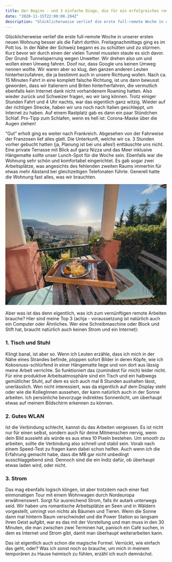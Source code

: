 ```yaml
---
title: Der Beginn - und 3 einfache Dinge, die für ein erfolgreiches remote-Arbeitsleben hilfreich sind
date: "2020-11-15T22:00:00.284Z"
description: "Glücklicherweise verlief die erste full-remote Woche in unserer ersten neuen Wohnung besser als die Fahrt dorthin. Freitagnachmittags ging es im Pott los. In der Nähe der Schweiz begann es zu schütten und zu stürmen. Kurz bevor..."
---
```


Glücklicherweise verlief die erste full-remote Woche in unserer ersten neuen Wohnung besser als die Fahrt dorthin. Freitagnachmittags ging es im Pott los. In der Nähe der Schweiz begann es zu schütten und zu stürmen. Kurz bevor wir durch einen der vielen Tunnel mussten staute es sich davor. Der Grund: Tunnelsperrung wegen Unwetter. Wir drehen also um und wollen einen Umweg fahren. Doof nur, dass Google uns keinen Umweg nennen wollte. Wir waren aber so klug, den ganzen anderen Leuten hinterherzufahren, die ja bestimmt auch in unsere Richtung wollen. Nach ca. 15 Minuten Fahrt in eine komplett falsche Richtung, ist uns dann bewusst geworden, dass wir Italienern und Briten hinterherfahren, die vermutlich ebenfalls kein Internet dank nicht vorhandenem Roaming hatten. Also wieder zurück und Schweizer fragen, wo wir lang können. Trotz einiger Stunden Fahrt und 4 Uhr nachts, war das eigentlich ganz witzig. Wieder auf der richtigen Strecke, haben wir uns noch nach Italien geschleppt, um Internet zu haben. Auf einem Rastplatz gab es dann ein paar Stündchen Schlaf. Pro-Tipp zum Schlafen, wenn es hell ist: Corona-Maske über die Augen ziehen!

“Gut” erholt ging es weiter nach Frankreich. Abgesehen von der Fahrweise der Franzosen lief alles glatt. Die Unterkunft, welche wir ca. 3 Stunden vorher gebucht hatten (ja, Planung ist bei uns alles!) enttäuschte uns nicht. Eine private Terrasse mit Blick auf ganz Nizza und das Meer inklusive Hängematte sollte unser Lunch-Spot für die Woche sein. Ebenfalls war die Wohnung sehr schön und komfortabel eingerichtet. Es gab sogar zwei Arbeitsplätze, was angesichts des fehlenden zweiten Raums immerhin für etwas mehr Abstand bei gleichzeitigen Telefonaten führte. Generell hatte die Wohnung fast alles, was wir brauchten.

![Nizza Ausblick](29F59EA8-F9EF-4E5B-8A49-914A16AD87EE.jpg "Nizza")

Aber was ist das denn eigentlich, was ich zum vernünftigen remote Arbeiten brauche? Hier sind meine Top 3 (achja - voraussetzung ist natürlich auch ein Computer oder Ähnliches. Wer eine Schreibmaschine oder Block und Stift hat, braucht natürlich auch keinen Strom und ein Internet):

### 1. Tisch und Stuhl

Klingt banal, ist aber so. Wenn ich Leuten erzähle, dass ich mich in der Nähe eines Strandes befinde, ploppen sofort Bilder in deren Köpfe, wie ich Kokosnuss-schlürfend in einer Hängematte liege und von dort aus lässig meine Arbeit verrichte. So funktioniert das (zumindest für mich) leider nicht. Für eine produktive Arbeitsatmosphäre sind ein Tisch und ein halbwegs gemütlicher Stuhl, auf dem es sich auch mal 8 Stunden aushalten lässt, unerlässlich. Wen nicht interessiert, was da eigentlich auf dem Display steht oder wie die KollegInnen aussehen, der kann natürlich auch in der Sonne arbeiten. Ich persönliche bevorzuge indirektes Sonnenlicht, um überhaupt etwas auf meinem Bildschirm erkennen zu können.

### 2. Gutes WLAN

Ist die Verbindung schlecht, kannst du das Arbeiten vergessen. Es ist nicht nur für einen selbst, sondern auch für deine Mitmenschen nervig, wenn dein Bild aussieht als würde es aus etwa 10 Pixeln bestehen. Um smooth zu arbeiten, sollte die Verbindung also schnell und stabil sein. Vorab nach einem Speed-Test zu fragen kann dabei schon helfen. Auch wenn ich die Erfahrung gemacht habe, dass die MB gar nicht unbedingt ausschlaggebend sind. Dennoch sind die ein Indiz dafür, ob überhaupt etwas laden wird, oder nicht.

### 3. Strom

Das mag ebenfalls logisch klingen, ist aber trotzdem nach einer fast einmonatigen Tour mit einem Wohnwagen durch Nordeuropa erwähnenswert. Sorgt für ausreichend Strom, falls ihr autark unterwegs seid. Wir haben uns romantische Arbeitsplätze an Seen und in Wäldern vorgestellt, umringt von nichts als Bäumen und Tieren. Wenn die Sonne dann mal hinterm Baum verschwindet und die Power Station so langsam ihren Geist aufgibt, war es das mit der Vorstellung und man muss in den 30 Minuten, die man zwischen zwei Terminen hat, panisch ein Café suchen, in dem es Internet und Strom gibt, damit man überhaupt weiterarbeiten kann.

Das ist eigentlich auch schon die magische Formel. Verrückt, wie einfach das geht, oder? Was ich sonst noch so brauche, um mich in meinem temporären zu Hause heimisch zu fühlen, erzähl ich euch demnächst.